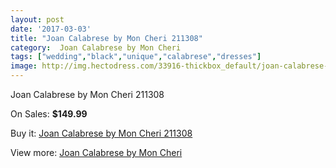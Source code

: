 ```yaml
---
layout: post
date: '2017-03-03'
title: "Joan Calabrese by Mon Cheri 211308"
category:  Joan Calabrese by Mon Cheri
tags: ["wedding","black","unique","calabrese","dresses"]
image: http://img.hectodress.com/33916-thickbox_default/joan-calabrese-by-mon-cheri-211308.jpg
---
```

Joan Calabrese by Mon Cheri 211308

On Sales: **$149.99**
<a href="https://www.hectodress.com/-joan-calabrese-by-mon-cheri/15687-joan-calabrese-by-mon-cheri-211308.html"><amp-img layout="responsive" width="600" height="600" src="//img.hectodress.com/33916-thickbox_default/joan-calabrese-by-mon-cheri-211308.jpg" alt="Joan Calabrese by Mon Cheri 211308 0" /></a>
<a href="https://www.hectodress.com/-joan-calabrese-by-mon-cheri/15687-joan-calabrese-by-mon-cheri-211308.html"><amp-img layout="responsive" width="600" height="600" src="//img.hectodress.com/33917-thickbox_default/joan-calabrese-by-mon-cheri-211308.jpg" alt="Joan Calabrese by Mon Cheri 211308 1" /></a>

Buy it: [Joan Calabrese by Mon Cheri 211308](https://www.hectodress.com/-joan-calabrese-by-mon-cheri/15687-joan-calabrese-by-mon-cheri-211308.html "Joan Calabrese by Mon Cheri 211308")

View more: [ Joan Calabrese by Mon Cheri](https://www.hectodress.com/285--joan-calabrese-by-mon-cheri " Joan Calabrese by Mon Cheri")